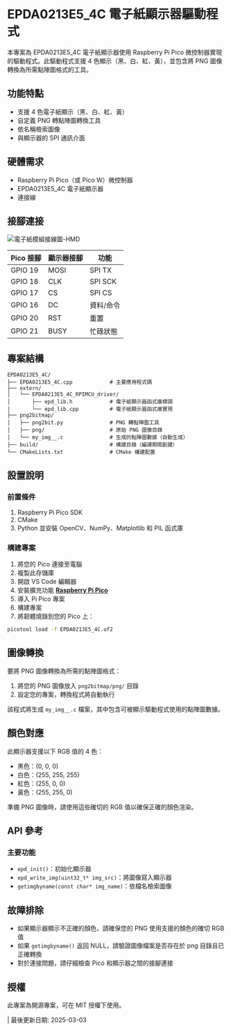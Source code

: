 # EPDA0213E5_4C 電子紙顯示器驅動程式

本專案為 EPDA0213E5_4C 電子紙顯示器使用 Raspberry Pi Pico 微控制器實現的驅動程式。此驅動程式支援 4 色顯示（黑、白、紅、黃），並包含將 PNG 圖像轉換為所需點陣圖格式的工具。

## 功能特點

- 支援 4 色電子紙顯示（黑、白、紅、黃）
- 自定義 PNG 轉點陣圖轉換工具
- 依名稱檢索圖像
- 與顯示器的 SPI 通訊介面

## 硬體需求

- Raspberry Pi Pico（或 Pico W）微控制器
- EPDA0213E5_4C 電子紙顯示器
- 連接線

## 接腳連接

![電子紙模組接線圖-HMD](https://hackmd.io/_uploads/rJpVUtgi1l.png)

| Pico 接腳 | 顯示器接腳 | 功能 |
|----------|------------|------|
| GPIO 19  | MOSI       | SPI TX |
| GPIO 18  | CLK        | SPI SCK |
| GPIO 17  | CS         | SPI CS |
| GPIO 16  | DC         | 資料/命令 |
| GPIO 20  | RST        | 重置 |
| GPIO 21  | BUSY       | 忙碌狀態 |

## 專案結構

```
EPDA0213E5_4C/
├── EPDA0213E5_4C.cpp            # 主要應用程式碼
├── extern/
│   └── EPDA0213E5_4C_RPIMCU_driver/
│       ├── epd_lib.h            # 電子紙顯示器函式庫標頭
│       └── epd_lib.cpp          # 電子紙顯示器函式庫實現
├── png2bitmap/
│   ├── png2bit.py               # PNG 轉點陣圖工具
│   ├── png/                     # 原始 PNG 圖像目錄
│   └── my_img__.c               # 生成的點陣圖數據（自動生成）
├── build/                       # 構建目錄（編譯期間創建）
└── CMakeLists.txt               # CMake 構建配置
```

## 設置說明

### 前置條件

1. Raspberry Pi Pico SDK
2. CMake
3. Python 並安裝 OpenCV、NumPy、Matplotlib 和 PIL 函式庫

### 構建專案

1. 將您的 Pico 連接至電腦
2. 複製此存儲庫
3. 開啟 VS Code 編輯器
4. 安裝擴充功能 [**Raspberry Pi Pico**](https://marketplace.visualstudio.com/items?itemName=raspberry-pi.raspberry-pi-pico)
5. 導入 Pi Pico 專案
6. 構建專案
7. 將韌體燒錄到您的 Pico 上：

```bash
picotool load -f EPDA0213E5_4C.uf2
```

## 圖像轉換

要將 PNG 圖像轉換為所需的點陣圖格式：

1. 將您的 PNG 圖像放入 `png2bitmap/png/` 目錄
2. 設定您的專案，轉換程式將自動執行

該程式將生成 `my_img__.c` 檔案，其中包含可被顯示驅動程式使用的點陣圖數據。

## 顏色對應

此顯示器支援以下 RGB 值的 4 色：

- 黑色：(0, 0, 0)
- 白色：(255, 255, 255)
- 紅色：(255, 0, 0)
- 黃色：(255, 255, 0)

準備 PNG 圖像時，請使用這些確切的 RGB 值以確保正確的顏色渲染。

## API 參考

### 主要功能

- `epd_init()`：初始化顯示器
- `epd_write_img(uint32_t* img_src)`：將圖像寫入顯示器
- `getimgbyname(const char* img_name)`：依檔名檢索圖像

## 故障排除

- 如果顯示器顯示不正確的顏色，請確保您的 PNG 使用支援的顏色的確切 RGB 值
- 如果 `getimgbyname()` 返回 NULL，請驗證圖像檔案是否存在於 png 目錄且已正確轉換
- 對於連接問題，請仔細檢查 Pico 和顯示器之間的接腳連接

## 授權

此專案為開源專案，可在 MIT 授權下使用。

| 最後更新日期: 2025-03-03
